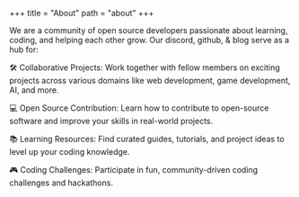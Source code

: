 +++
title = "About"
path = "about"
+++


We are a community of open source developers passionate about learning, coding, and helping each other grow. Our discord, github, & blog serve as a hub for:

🛠  Collaborative Projects: Work together with fellow members on exciting projects across various domains like web development, game development, AI, and more.

💻 Open Source Contribution: Learn how to contribute to open-source software and improve your skills in real-world projects.

📚 Learning Resources: Find curated guides, tutorials, and project ideas to level up your coding knowledge.

🎮 Coding Challenges: Participate in fun, community-driven coding challenges and hackathons.
